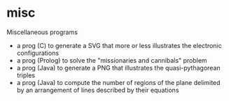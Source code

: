 # misc
Miscellaneous programs
- a prog (C) to generate a SVG that more or less illustrates the electronic configurations
- a prog (Prolog) to solve the "missionaries and cannibals" problem
- a prog (Java) to generate a PNG that illustrates the quasi-pythagorean triples
- a prog (Java) to compute the number of regions of the plane delimited by an arrangement of lines described by their equations
